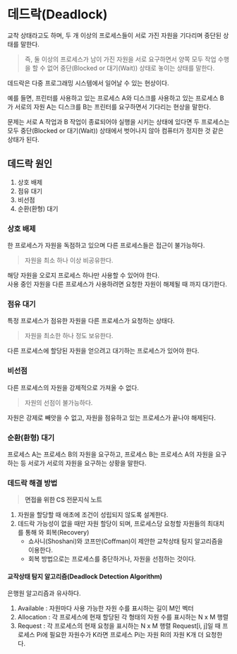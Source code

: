 # 데드락(Deadlock)
교착 상태라고도 하며, 두 개 이상의 프로세스들이 서로 가진 자원을 기다리며 중단된 상태를 말한다. 

> 즉, 둘 이상의 프로세스가 남이 가진 자원을 서로 요구하면서 양쪽 모두 작업 수행을 할 수 없어 중단(Blocked or 대기(Wait)) 상태로 놓이는 상태를 말한다.

데드락은 다중 프로그래밍 시스템에서 일어날 수 있는 현상이다.

예를 들면, 프린터를 사용하고 있는 프로세스 A와 디스크를 사용하고 있는 프로세스 B가 서로의 자원 A는 디스크를 B는 프린터를 요구하면서 기다리는 현상을 말한다.

문제는 서로 A 작업과 B 작업이 종료되어야 실행을 시키는 상태에 있다면 두 프로세스는 모두 중단(Blocked or 대기(Wait)) 상태에서 벗어나지 않아 컴퓨터가 정지한 것 같은 상태가 된다.

## 데드락 원인
1. 상호 배제
2. 점유 대기
3. 비선점
4. 순환(환형) 대기

### 상호 배제 
한 프로세스가 자원을 독점하고 있으며 다른 프로세스들은 접근이 불가능하다.

> 자원을 최소 하나 이상 비공유한다.

해당 자원을 오로지 프로세스 하나만 사용할 수 있어야 한다.<br/>
사용 중인 자원을 다른 프로세스가 사용하려면 요청한 자원이 해제될 때 까지 대기한다.

### 점유 대기
특정 프로세스가 점유한 자원을 다른 프로세스가 요청하는 상태다.

> 자원을 최소한 하나 정도 보유한다.

다른 프로세스에 할당된 자원을 얻으려고 대기하는 프로세스가 있어야 한다.

### 비선점
다른 프로세스의 자원을 강제적으로 가져올 수 없다.

> 자원의 선점이 불가능하다.

자원은 강제로 빼앗을 수 없고, 자원을 점유하고 있는 프로세스가 끝나야 해제된다.

### 순환(환형) 대기
프로세스 A는 프로세스 B의 자원을 요구하고, 프로세스 B는 프로세스 A의 자원을 요구하는 등 서로가 서로의 자원을 요구하는 상황을 말한다.

### 데드락 해결 방법

> **면접을 위한 CS 전문지식 노트**

1. 자원을 할당할 때 애초에 조건이 성립되지 않도록 설계한다.
2. 데드락 가능성이 없을 때만 자원 할당이 되며, 프로세스당 요청할 자원들의 최대치를 통해 와 회복(Recovery)
   - 쇼사니(Shoshani)와 코프만(Coffman)이 제안한 교착상태 탐지 알고리즘을 이용한다.
   - 회복 방법으로는 프로세스를 중단하거나, 자원을 선점하는 것이다.

#### 교작상태 탐지 알고리즘(Deadlock Detection Algorithm)
은행원 알고리즘과 유사하다.

1. Available : 자원마다 사용 가능한 자원 수를 표시하는 길이 M인 벡터
2. Allocation : 각 프로세스에 현재 할당된 각 형태의 자원 수를 표시하는 N x M 행렬
3. Request : 각 프로세스의 현재 요청을 표시하는 N x M 행렬 Request[i, j]일 때 프로세스 Pi에 필요한 자원수가 K라면 프로세스 Pi는 자원 Ri의 자원 K개 더 요청한다.

   




